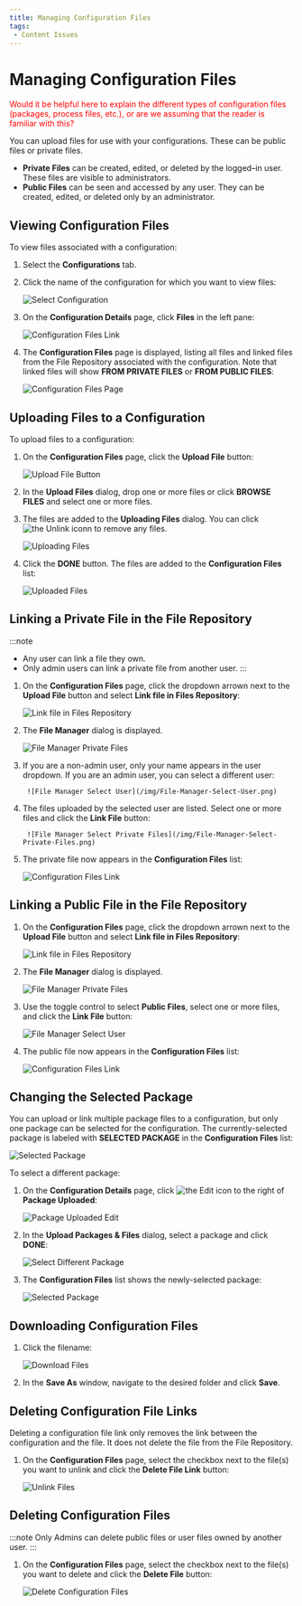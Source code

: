 ```yaml
---
title: Managing Configuration Files
tags:
 - Content Issues
---
```


# Managing Configuration Files

<font color="red">Would it be helpful here to explain the different types of configuration files (packages, process files, etc.), or are we assuming that the reader is familiar with this?</font>

You can upload files for use with your configurations. These can be public files or private files.

* **Private Files** can be created, edited, or deleted by the logged–in user. These files are visible to administrators.
* **Public Files** can be seen and accessed by any user. They can be created, edited, or deleted only by an administrator.

## Viewing Configuration Files

To view files associated with a configuration:

1. Select the **Configurations** tab.
2. Click the name of the configuration for which you want to view files:

   ![Select Configuration](/img/Configuration-Select2.png)

3. On the **Configuration Details** page, click **Files** in the left pane:
   
   ![Configuration Files Link](/img/Configuration-Files-Link.png)

4. The **Configuration Files** page is displayed, listing all files and linked files from the File Repository associated with the configuration. Note that linked files will show **FROM PRIVATE FILES** or **FROM PUBLIC FILES**:

   ![Configuration Files Page](/img/Configuration-Files-Page-With-Annotations.png)

## Uploading Files to a Configuration

To upload files to a configuration:

1. On the **Configuration Files** page, click the **Upload File** button:
   
   ![Upload File Button](/img/Configuration-Upload-File-Button.png)
2. In the **Upload Files** dialog, drop one or more files or click **BROWSE FILES** and select one or more files.
3. The files are added to the **Uploading Files** dialog. You can click <img src="/img/icons/unlink.png" className="icon" alt="the Unlink iconn"/> to remove any files.

   ![Uploading Files](/img/Uploading-Files-Dialog.png)
4. Click the **DONE** button. The files are added to the **Configuration Files** list:

   ![Uploaded Files](/img/Configuration-Uploaded-Files.png)

## Linking a Private File in the File Repository

:::note
* Any user can link a file they own. 
* Only admin users can link a private file from another user.
:::

1. On the **Configuration Files** page, click the dropdown arrown next to the **Upload File** button and select **Link file in Files Repository**:
   
   ![Link file in Files Repository](/img/Link-File-in-Files-Repository.png)
2. The **File Manager** dialog is displayed.

   ![File Manager Private Files](/img/File-Manager-Private.png)

3. If you are a non-admin user, only your name appears in the user dropdown. If you are an admin user, you can select a different user:
  
        ![File Manager Select User](/img/File-Manager-Select-User.png)
4. The files uploaded by the selected user are listed. Select one or more files and click the **Link File** button:

        ![File Manager Select Private Files](/img/File-Manager-Select-Private-Files.png)
5. The private file now appears in the **Configuration Files** list:

   ![Configuration Files Link](/img/Configuration-Files-Private-File.png)

## Linking a Public File in the File Repository

1. On the **Configuration Files** page, click the dropdown arrown next to the **Upload File** button and select **Link file in Files Repository**:
   
   ![Link file in Files Repository](/img/Link-File-in-Files-Repository.png)
2. The **File Manager** dialog is displayed.

   ![File Manager Private Files](/img/File-Manager-Private.png)
3. Use the toggle control to select  **Public Files**, select one or more files, and click the **Link File** button:

   ![File Manager Select User](/img/File-Manager-Select-Public-File.png)
4. The public file now appears in the **Configuration Files** list:

   ![Configuration Files Link](/img/Configuration-Files-Public-File.png)

## Changing the Selected Package

You can upload or link multiple package files to a configuration, but only one package can be selected for the configuration. The currently-selected package is labeled with **SELECTED PACKAGE** in the **Configuration Files** list:

   ![Selected Package](/img/Selected-Package.png)

To select a different package:

1. On the **Configuration Details** page, click <img src="/img/icons/edit-icon.png" className="icon" alt="the Edit icon"/> to the right of **Package Uploaded**:

   ![Package Uploaded Edit](/img/Package-Uploaded-Edit.png)
2. In the **Upload Packages & Files** dialog, select a package and click **DONE**:

   ![Select Different Package](/img/Selected-Package-Change.png)
3. The **Configuration Files** list shows the newly-selected package:

   ![Selected Package](/img/Selected-Package-Changed.png)

## Downloading Configuration Files

1. Click the filename:

   ![Download Files](/img/Download-File.png)&nbsp;
2. In the **Save As** window, navigate to the desired folder and click **Save**.
 
## Deleting Configuration File Links

Deleting a configuration file link only removes the link between the configuration and the file. It does not delete the file from the File Repository.

1. On the **Configuration Files** page, select the checkbox next to the file(s) you want to unlink and click the **Delete File Link** button:
   
   ![Unlink Files](/img/Unlink-Files.png)

## Deleting Configuration Files

:::note
Only Admins can delete public files or user files owned by another user.
:::

1. On the **Configuration Files** page, select the checkbox next to the file(s) you want to delete and click the **Delete File** button:

   ![Delete Configuration Files](/img/Delete-Configuration-Files.png)

